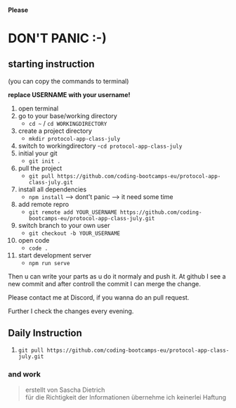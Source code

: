 #### Please

# DON'T PANIC :-)

## starting instruction

(you can copy the commands to terminal)

**replace USERNAME with your username!**

1. open terminal
2. go to your base/working directory
   - `cd ~` / `cd WORKINGDIRECTORY`
3. create a project directory
   - `mkdir protocol-app-class-july` 
4. switch to workingdirectory
   -`cd protocol-app-class-july`
5. initial your git
   - `git init .`
6. pull the project
   - `git pull https://github.com/coding-bootcamps-eu/protocol-app-class-july.git`
7. install all dependencies
   - `npm install` --> dont't panic --> it need some time
8. add remote repro
   - `git remote add YOUR_USERNAME https://github.com/coding-bootcamps-eu/protocol-app-class-july.git`
9. switch branch to your own user
    - `git checkout -b YOUR_USERNAME`
10. open code  
    - `code .`
11. start development server
    - `npm run serve`
  

Then u can write your parts as u do it normaly and push it. At github I see a new commit and after controll the commit I can merge the change.

Please contact me at Discord, if you wanna do an pull request.

Further I check the changes every evening.

## Daily Instruction

1. `git pull https://github.com/coding-bootcamps-eu/protocol-app-class-july.git`

### and work ###

> erstellt von Sascha Dietrich</br>
> für die Richtigkeit der Informationen übernehme ich keinerlei Haftung


